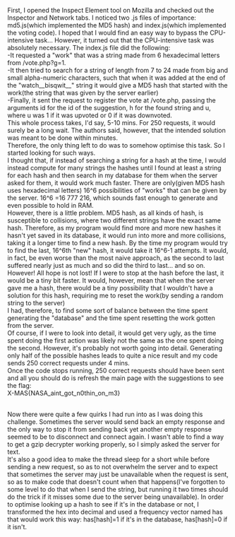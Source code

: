 First, I opened the Inspect Element tool on Mozilla and checked out the Inspector and Network tabs. I noticed two .js files
of importance: md5.js(which implemented the MD5 hash) and index.js(which implemented the voting code). I hoped that I would
find an easy way to bypass the CPU-intensive task... However, it turned out that the CPU-intensive task was absolutely
necessary. The index.js file did the following:
<br>-It requested a "work" that was a string made from 6 hexadecimal letters from /vote.php?g=1.
<br>-It then tried to search for a string of length from 7 to 24 made from big and small alpha-numeric characters, such that when it was added at the end of the "watch__bisqwit__" string it would give a MD5 hash that started with the work(the string that was given by the server earlier)
<br>-Finally, it sent the request to register the vote at /vote.php, passing the arguments id for the id of the suggestion, h for the found string and u, where u was 1 if it was upvoted or 0 if it was downvoted.
<br>This whole process takes, I'd say, 5-10 mins. For 250 requests, it would surely be a long wait. The authors said, however, that the intended solution was meant to be done within minutes.
<br>Therefore, the only thing left to do was to somehow optimise this task. So I started looking for such ways.
<br>I thought that, if instead of searching a string for a hash at the time, I would instead compute for many strings the hashes until I found at least a string for each hash and then search in my database for them when the server asked for them, it would work much faster. There are only(given MD5 hash uses hexadecimal letters) 16^6 possibilities of "works" that can be given by the server. 16^6 =16 777 216, which sounds fast enough to generate and even possible to hold in RAM.
<br>However, there is a little problem. MD5 hash, as all kinds of hash, is susceptible to collisions, where two different strings have the exact same hash. Therefore, as my program would find more and more new hashes it hasn't yet saved in its database, it would run into more and more collisions, taking it a longer time to find a new hash. By the time my program would try to find the last, 16^6th "new" hash, it would take it 16^6-1 attempts. It would, in fact, be even worse than the most naive approach, as the second to last suffered nearly just as much and so did the third to last... and so on.
<br>However! All hope is not lost! If I were to stop at the hash before the last, it would be a tiny bit faster. It would,
however, mean that when the server gave me a hash, there would be a tiny possibility that I wouldn't have a solution for
this hash, requiring me to reset the work(by sending a random string to the server)
<br>I had, therefore, to find some sort of balance between the time spent generating the "database" and the time spent resetting the work gotten from the server.
<br>Of course, if I were to look into detail, it would get very ugly, as the time spent doing the first action was likely not
the same as the one spent doing the second. However, it's probably not worth going into detail. Generating only half of the
possible hashes leads to quite a nice result and my code sends 250 correct requests under 4 mins.
<br>Once the code stops running, 250 correct requests should have been sent and all you should do is refresh the main page with the suggestions to see the flag:
<br>X-MAS{NASA_aint_got_n0thin_on_m3}

<br>Now there were quite a few quirks I had run into as I was doing this challenge. Sometimes the server would send back an
empty response and the only way to stop it from sending back yet another empty response seemed to be to disconnect and
connect again. I wasn't able to find a way to get a gzip decrypter working properly, so I simply asked the server for text.
<br> It's also a good idea to make the thread sleep for a short while before sending a new request, so as to not overwhelm the server and to expect that sometimes the server may just be unavailable when the request is sent, so as to make code that
doesn't count when that happens(I've forgotten to some level to do that when I send the string, but running it two times
should do the trick if it misses some due to the server being unavailable). In order to optimise looking up a hash to see
if it's in the database or not, I transformed the hex into decimal and used a frequency vector named has that would work
this way: has\[hash]=1 if it's in the database, has\[hash]=0 if it isn't.
